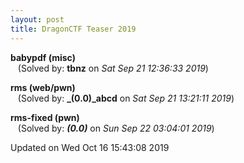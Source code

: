 ```yaml
---
layout: post
title: DragonCTF Teaser 2019
---
```


<!--break-->

**babypdf (misc)**  
&nbsp;&nbsp;&nbsp;(Solved by: **tbnz** on _Sat Sep 21 12:36:33 2019_)  
  
**rms (web/pwn)**  
&nbsp;&nbsp;&nbsp;(Solved by: **_(0.0)_abcd** on _Sat Sep 21 13:21:11 2019_)  
  
**rms-fixed (pwn)**  
&nbsp;&nbsp;&nbsp;(Solved by: **_(0.0)_** on _Sun Sep 22 03:04:01 2019_)  
  


Updated on Wed Oct 16 15:43:08 2019
